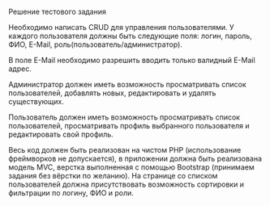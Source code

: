 Решение тестового задания

Необходимо написать CRUD для управления пользователями. У каждого пользователя должны быть следующие поля: логин, пароль, ФИО, E-Mail, роль(пользователь/администратор).

В поле E-Mail необходимо разрешить вводить только валидный E-Mail адрес. 

Администратор должен иметь возможность просматривать список пользователей, добавлять новых, редактировать и удалять существующих. 

Пользователь должен иметь возможность просматривать список пользователей, просматривать профиль выбранного пользователя и редактировать свой профиль. 

Весь код должен быть реализован на чистом PHP (использование фреймворков не допускается), в приложении должна быть реализована модель MVC, верстка выполненная с помощью Bootstrap (принимаем задания без вёрстки по желанию). На странице со списком пользователей должна присутствовать возможность сортировки и фильтрации по логину, ФИО и роли.